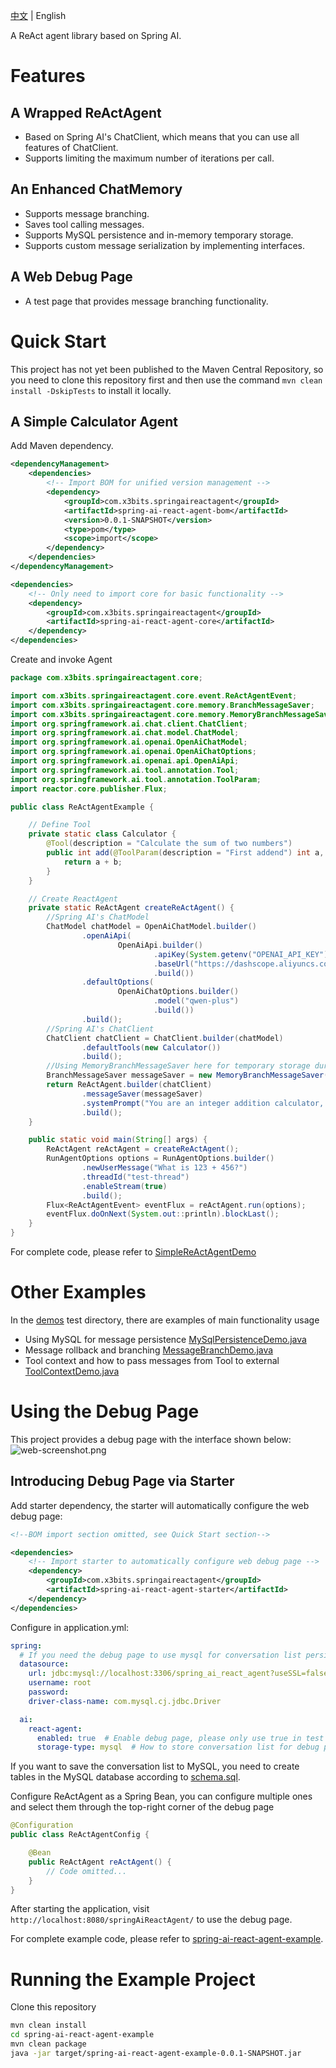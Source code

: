 [中文](README.md) | English

A ReAct agent library based on Spring AI.

# Features
## A Wrapped ReActAgent
 - Based on Spring AI's ChatClient, which means that you can use all features of ChatClient.
 - Supports limiting the maximum number of iterations per call.
## An Enhanced ChatMemory
 - Supports message branching.
 - Saves tool calling messages.
 - Supports MySQL persistence and in-memory temporary storage.
 - Supports custom message serialization by implementing interfaces.
## A Web Debug Page
 - A test page that provides message branching functionality.

# Quick Start
This project has not yet been published to the Maven Central Repository, so you need to clone this repository first and then use the command `mvn clean install -DskipTests` to install it locally.
## A Simple Calculator Agent
Add Maven dependency.
```xml 
<dependencyManagement>
    <dependencies>
        <!-- Import BOM for unified version management -->
        <dependency>
            <groupId>com.x3bits.springaireactagent</groupId>
            <artifactId>spring-ai-react-agent-bom</artifactId>
            <version>0.0.1-SNAPSHOT</version>
            <type>pom</type>
            <scope>import</scope>
        </dependency>
    </dependencies>
</dependencyManagement>

<dependencies>
    <!-- Only need to import core for basic functionality -->
    <dependency>
        <groupId>com.x3bits.springaireactagent</groupId>
        <artifactId>spring-ai-react-agent-core</artifactId>
    </dependency>
</dependencies>

```
Create and invoke Agent
```java
package com.x3bits.springaireactagent.core;

import com.x3bits.springaireactagent.core.event.ReActAgentEvent;
import com.x3bits.springaireactagent.core.memory.BranchMessageSaver;
import com.x3bits.springaireactagent.core.memory.MemoryBranchMessageSaver;
import org.springframework.ai.chat.client.ChatClient;
import org.springframework.ai.chat.model.ChatModel;
import org.springframework.ai.openai.OpenAiChatModel;
import org.springframework.ai.openai.OpenAiChatOptions;
import org.springframework.ai.openai.api.OpenAiApi;
import org.springframework.ai.tool.annotation.Tool;
import org.springframework.ai.tool.annotation.ToolParam;
import reactor.core.publisher.Flux;

public class ReActAgentExample {

    // Define Tool
    private static class Calculator {
        @Tool(description = "Calculate the sum of two numbers")
        public int add(@ToolParam(description = "First addend") int a, @ToolParam(description = "Second addend") int b) {
            return a + b;
        }
    }

    // Create ReactAgent
    private static ReActAgent createReActAgent() {
        //Spring AI's ChatModel
        ChatModel chatModel = OpenAiChatModel.builder()
                .openAiApi(
                        OpenAiApi.builder()
                                .apiKey(System.getenv("OPENAI_API_KEY"))
                                .baseUrl("https://dashscope.aliyuncs.com/compatible-mode")
                                .build())
                .defaultOptions(
                        OpenAiChatOptions.builder()
                                .model("qwen-plus")
                                .build())
                .build();
        //Spring AI's ChatClient
        ChatClient chatClient = ChatClient.builder(chatModel)
                .defaultTools(new Calculator())
                .build();
        //Using MemoryBranchMessageSaver here for temporary storage during testing. Production environment needs to use persistent Saver, such as JdbcTemplateBranchMessageSaver
        BranchMessageSaver messageSaver = new MemoryBranchMessageSaver();
        return ReActAgent.builder(chatClient)
                .messageSaver(messageSaver)
                .systemPrompt("You are an integer addition calculator, you use the add tool to calculate the sum of two numbers.")
                .build();
    }

    public static void main(String[] args) {
        ReActAgent reActAgent = createReActAgent();
        RunAgentOptions options = RunAgentOptions.builder()
                .newUserMessage("What is 123 + 456?")
                .threadId("test-thread")
                .enableStream(true)
                .build();
        Flux<ReActAgentEvent> eventFlux = reActAgent.run(options);
        eventFlux.doOnNext(System.out::println).blockLast();
    }
}
```

For complete code, please refer to [SimpleReActAgentDemo](spring-ai-react-agent-example/src/test/java/com/x3bits/springaireactagent/example/demos/SimpleReActAgentDemo.java)

# Other Examples
In the [demos](spring-ai-react-agent-example/src/test/java/com/x3bits/springaireactagent/example/demos) test directory, there are examples of main functionality usage
 - Using MySQL for message persistence [MySqlPersistenceDemo.java](spring-ai-react-agent-example/src/test/java/com/x3bits/springaireactagent/example/demos/MySqlPersistenceDemo.java)
 - Message rollback and branching [MessageBranchDemo.java](spring-ai-react-agent-example/src/test/java/com/x3bits/springaireactagent/example/demos/MessageBranchDemo.java)
 - Tool context and how to pass messages from Tool to external [ToolContextDemo.java](spring-ai-react-agent-example/src/test/java/com/x3bits/springaireactagent/example/demos/ToolContextDemo.java)

# Using the Debug Page
This project provides a debug page with the interface shown below:
![web-screenshot.png](docs/images/web-screenshot.png)

## Introducing Debug Page via Starter
Add starter dependency, the starter will automatically configure the web debug page:
```xml
<!--BOM import section omitted, see Quick Start section-->

<dependencies>
    <!-- Import starter to automatically configure web debug page -->
    <dependency>
        <groupId>com.x3bits.springaireactagent</groupId>
        <artifactId>spring-ai-react-agent-starter</artifactId>
    </dependency>
</dependencies>
```

Configure in application.yml:
```yaml
spring:
  # If you need the debug page to use mysql for conversation list persistence, you need this database configuration. If using memory, this is not needed
  datasource:
    url: jdbc:mysql://localhost:3306/spring_ai_react_agent?useSSL=false&serverTimezone=UTC&allowPublicKeyRetrieval=true
    username: root
    password:
    driver-class-name: com.mysql.cj.jdbc.Driver

  ai:
    react-agent:
      enabled: true  # Enable debug page, please only use true in test environment
      storage-type: mysql  # How to store conversation list for debug page, options: mysql, memory
```
If you want to save the conversation list to MySQL, you need to create tables in the MySQL database according to [schema.sql](spring-ai-react-agent-web/scripts/schema.sql).

Configure ReActAgent as a Spring Bean, you can configure multiple ones and select them through the top-right corner of the debug page
```java
@Configuration
public class ReActAgentConfig {

    @Bean
    public ReActAgent reActAgent() {
        // Code omitted...
    }
}
```

After starting the application, visit `http://localhost:8080/springAiReactAgent/` to use the debug page.

For complete example code, please refer to [spring-ai-react-agent-example](spring-ai-react-agent-example).

# Running the Example Project
Clone this repository
```bash
mvn clean install
cd spring-ai-react-agent-example
mvn clean package
java -jar target/spring-ai-react-agent-example-0.0.1-SNAPSHOT.jar 
```
